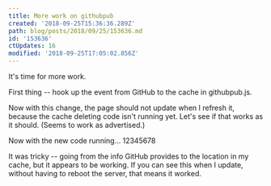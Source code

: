 ```yaml
---
title: More work on githubpub
created: '2018-09-25T15:36:36.289Z'
path: blog/posts/2018/09/25/153636.md
id: '153636'
ctUpdates: 16
modified: '2018-09-25T17:05:02.856Z'
---
```

It's time for more work.

First thing -- hook up the event from GitHub to the cache in githubpub.js.

Now with this change, the page should not update when I refresh it, because the cache deleting code isn't running yet. Let's see if that works as it should. (Seems to work as advertised.)

Now with the new code running... 12345678

It was tricky -- going from the info GitHub provides to the location in my cache, but it appears to be working. If you can see this when I update, without having to reboot the server, that means it worked.